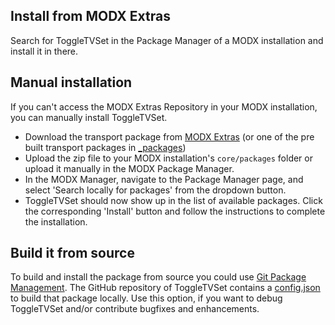 ## Install from MODX Extras

Search for ToggleTVSet in the Package Manager of a MODX installation and
install it in there.

## Manual installation

If you can't access the MODX Extras Repository in your MODX installation, you
can manually install ToggleTVSet.

* Download the transport package from [MODX Extras](https://modx.com/extras/package/toggletvset) (or one of the pre built transport packages in [_packages](https://github.com/Jako/ToggleTVSet/tree/master/_packages))
* Upload the zip file to your MODX installation's `core/packages` folder or upload it manually in the MODX Package Manager.
* In the MODX Manager, navigate to the Package Manager page, and select 'Search locally for packages' from the dropdown button.
* ToggleTVSet should now show up in the list of available packages. Click the corresponding 'Install' button and follow the instructions to complete the installation.

## Build it from source

To build and install the package from source you could use [Git Package
Management](https://github.com/TheBoxer/Git-Package-Management). The GitHub
repository of ToggleTVSet contains a
[config.json](https://github.com/Jako/ToggleTVSet/blob/master/_build/config.json)
to build that package locally. Use this option, if you want to debug
ToggleTVSet and/or contribute bugfixes and enhancements.
